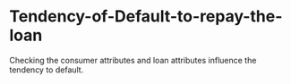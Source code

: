 # Tendency-of-Default-to-repay-the-loan
Checking the consumer attributes and loan attributes influence the tendency to default.
